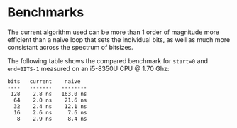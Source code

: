 # Benchmarks
The current algorithm used can be more than 1 order of magnitude more
efficient than a naive loop that sets the individual bits, as well as
much more consistant across the spectrum of bitsizes.

The following table shows the compared benchmark for `start=0`
and `end=BITS-1` measured on an i5-8350U CPU @ 1.70 Ghz:
```table
bits   current    naive
----   -------   --------
 128    2.8 ns   163.0 ns
  64    2.0 ns    21.6 ns
  32    2.4 ns    12.1 ns
  16    2.6 ns     7.6 ns
   8    2.9 ns     8.4 ns
```
